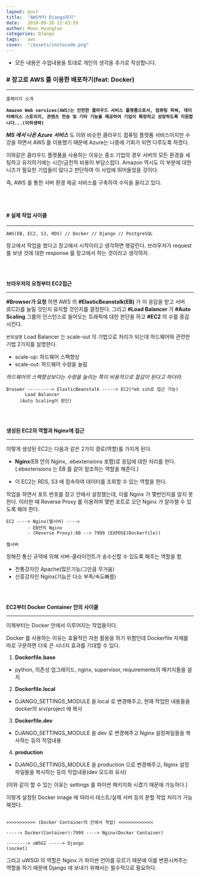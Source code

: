 ```yaml
---
layout: post
title:  "AWS부터 Django까지"
date:   2018-09-26 12:43:59
author: Moon Hyungtae
categories: DJango
tags:	aws
cover:  "/assets/instacode.png"
---
```


- 모든 내용은 수업내용을 토대로 개인의 생각을 추가로 작성합니다.

### # 장고로 AWS 를 이용한 배포하기(feat: Docker)

--------------------

`홈페이지 소개`

**`Amazon Web services(AWS)는 안전한 클라우드 서비스 플랫폼으로서, 컴퓨팅 파워, 데이터베이스 스토리지, 콘텐츠 전송 및 기타 기능을 제공하여 기업이 확장하고 성장하도록 지원합니다...(이하생략)`**

_**MS 에서 나온 Azure 서비스**_ 도 이와 비슷한 클라우드 컴퓨팅 플랫폼 서비스이지만 수강을 하면서 AWS 를 이용했기 때문에 Azure는 나중에 기회가 되면 다루도록 하겠다.

이와같은 클라우드 플랫폼을 사용하는 이유는 중소 기업의 경우 서버의 모든 환경을 세팅하고 유지하기에는 시간/금전적 비용이 부담스럽다. Amazon 역시도 이 부분에 대한 니즈가 필요한 기업들이 많다고 판단하여 이 사업에 뛰어들었을 것이다.

즉, AWS 를 통한 서버 환경 제공 서비스를 구축하여 수익을 올리고 있다.

<br>
<br>

#### # **실제 작업 사이클**

---------------------

`AWS(EB, EC2, S3, RDS) // Docker // Django // PostgreSQL`

장고에서 작업을 했다고 장고에서 시작이라고 생각하면 헷갈린다. 브라우저가 request 를 보낸 것에 대한 response 를 장고에서 하는 것이라고 생각하자.

<br>
<br>

**브라우저의 요청부터 EC2접근**

------------------------

**#Browser가 요청** 하면 AWS 의 **#ElasticBeanstalk(EB)** 가 이 응답을 받고 서버(EC2)를 늘릴 것인지 유지할 것인지를 결정한다. 그리고 **#Load Balancer** 가 **#Auto Scaling** 그룹의 인스턴스로 들어오는 트래픽에 대한 판단을 하고 **#EC2** 의 수를 증감시킨다.

`번외설명` Load Balancer 는 scale-out 의 기법으로 처리가 되는데 하드웨어와 관련한 기법 2가지를 설명한다.

- scale-up: 하드웨어 스펙향상
- scale-out: 하드웨어 수량을 늘림

_하드웨어의 스펙향상보다는 수량을 늘리는 쪽이 비용적으로 절감이 된다고 하더라._


```
Broswer ---------> ElasticBeanstalk -----> EC2(*eb ssh로 접근 가능)
       Load Balancer
     (Auto Scaling이 판단)
```

<br>
<br>

**생성된 EC2의 역할과 Nginx에 접근**

--------------------

이렇게 생성된 EC2는 다음과 같은 2가지 경로(역할)를 가지게 된다.

- **Nginx**(EB 안의 Nginx, .ebextensions 포함)로 응답에 대한 처리를 한다. (.ebextensions 는 EB 를 같이 참조하는 역할을 해준다.)

- 이 EC2는 RDS, S3 에 접속하여 데이터를 조회할 수 있는 역할을 한다.

작업을 하면서 포트 번호를 장고 안에서 설정했는데, 이를 Nginx 가 몇번인지를 알지 못한다. 이러한 때 Reverse Proxy 를 이용하여 몇번 포트로 오던 Nginx 가 알아챌 수 있도록 해야 한다.

```
EC2 ----> Nginx(웹서버) ---->
        - EB안의 Nginx
        - (Reverse Proxy):80 --> 7999 (EXPOSE(Dockerfile))

```

`웹서버`

정해진 통신 규약에 의해 서버-클라이언트가 송수신할 수 있도록 해주는 역할을 함

- 전통강자인 Apache(많은기능/그만큼 무거움)
- 신흥강자인 Nginx(기능은 다소 부족/속도빠름)

<br>
<br>

**EC2부터 Docker Container 안의 사이클**

-----------------------------

이제부터는 Docker 안에서 이루어지는 작업들이다.

Docker 를 사용하는 이유는 효율적인 자원 활용을 하기 위함인데 Dockerfile 자체를 따로 구분하면 더욱 큰 시너지 효과를 기대할 수 있다.

1) **Dockerfile.base**

- python, 의존성 업그레이드, nginx, supervisor, requirements의 패키지들을 설치

2) **Dockerfile.local**

- DJANGO_SETTINGS_MODULE 을 local 로 변경해주고, 현재 작업한 내용들을 docker의 srv/project 에 복사

3) **Dockerfile.dev**

- DJANGO_SETTINGS_MODULE 을 dev 로 변경해주고 Nginx 설정파일들을 복사하는 등의 작업내용

4) **production**

- DJANGO_SETTINGS_MODULE 을 production 으로 변경해주고, Nginx 설정파일들을 복사하는 등의 작업내용(dev 모드와 유사)

(이와 같이 할 수 있는 이유는 settings 를 파이썬 패키지화 시켰기 때문에 가능하다.)

이렇게 설정된 Docker image 에 따라서 테스트/실제 서버 등의 분할 작업 처리가 가능해졌다.

```

>>>>>>>>>>> (Docker Container의 안에서 작업) <<<<<<<<<<<<<

-----> Docker(Container):7999 ----> Nginx(Docker Container)

--------> uWSGI -----> Django
(socket)
```

그리고 uWSGI 의 역할은 Nginx 가 파이썬 언어를 모르기 때문에 이를 변환시켜주는 역할을 하기 때문에 Django 에 보내기 위해서는 필수적으로 필요하다.
